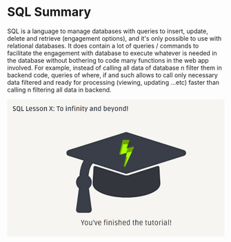 # SQL Summary

SQL is a language to manage databases with queries to insert, update, delete and retrieve (engagement options), and it's only possible to use with relational databases. It does contain a lot of queries / commands to facilitate the engagement with database to execute whatever is needed in the database without bothering to code many functions in the web app involved. For example, instead of calling all data of database n filter them in backend code, queries of where, if and such allows to call only necessary data filtered and ready for processing (viewing, updating ...etc) faster than calling n filtering all data in backend.

![SQL All Lessons Completions Screenshot](/sql.jpg)

